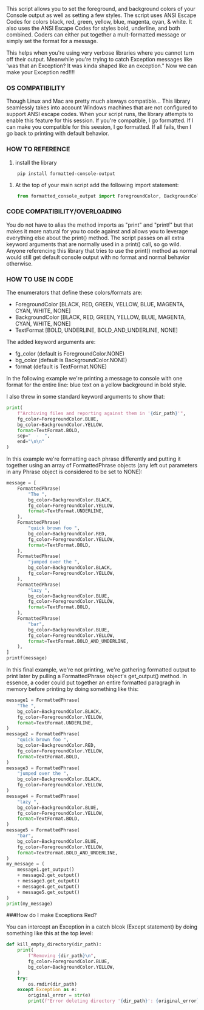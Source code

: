 This script allows you to set the foreground, and background colors of your Console output as well as setting a few styles. The script uses ANSI Escape Codes for colors black, red, green, yellow, blue, magenta, cyan, & white. It also uses the ANSI Escape Codes for styles bold, underline, and both combined. Coders can either put together a mult-formatted message or simply set the format for a message.

This helps when you're using very verbose libraries where you cannot turn off their output.  Meanwhile you're trying to catch Exception messages like 'was that an Exception?  It was kinda shaped like an exception."  Now we can make your Exception red!!!!

### OS COMPATIBILITY

Though Linux and Mac are pretty much alsways compatible... This library seamlessly takes into account Windows machines that are not configured to support ANSI escape codes. When your script runs, the library attempts to enable this feature for this session. If you're compatible, I go formatted. If I can make you compatible for this seesion, I go formatted. If all fails, then I go back to printing with default behavior.

### HOW TO REFERENCE

1. install the library

```batch
    pip install formatted-console-output
```

1. At the top of your main script add the following import statement:

```python
    from formatted_console_output import ForegroundColor, BackgroundColor, TextFormat, output_formatted_message as print, output_many_format_message as printf
```

### CODE COMPATIBILITY/OVERLOADING

You do not have to alias the method imports as "print" and "printf" but that makes it more natural for you to code against and allows you to leverage everything else about the print() method. The script passes on all extra keyword arguments that are normally used in a print() call, so go wild. Anyone referencing this library that tries to use the print() method as normal would still get default console output with no format and normal behavior otherwise.

### HOW TO USE IN CODE

The enumerators that define these colors/formats are:

- ForegroundColor [BLACK, RED, GREEN, YELLOW, BLUE, MAGENTA, CYAN, WHITE, NONE]
- BackgroundColor [BLACK, RED, GREEN, YELLOW, BLUE, MAGENTA, CYAN, WHITE, NONE]
- TextFormat [BOLD, UNDERLINE, BOLD_AND_UNDERLINE, NONE]

The added keyword arguments are:

- fg_color (default is ForegroundColor.NONE)
- bg_color (default is BackgroundColor.NONE)
- format (default is TextFormat.NONE)

In the following example we're printing a message to console with one format for the entire line: blue text on a yellow background in bold style.

I also threw in some standard keyword arguments to show that:

```python
print(
    f"Archiving files and reporting against them in '{dir_path}'",
    fg_color=ForegroundColor.BLUE,
    bg_color=BackgroundColor.YELLOW,
    format=TextFormat.BOLD,
    sep="  -  ",
    end="\n\n"
)
```

In this example we're formatting each phrase differently and putting it together using an array of FormattedPhrase objects (any left out parameters in any Phrase object is considered to be set to NONE):

```python
message = [
    FormattedPhrase(
        "The ",
        bg_color=BackgroundColor.BLACK,
        fg_color=ForegroundColor.YELLOW,
        format=TextFormat.UNDERLINE,
    ),
    FormattedPhrase(
        "quick brown foo ",
        bg_color=BackgroundColor.RED,
        fg_color=ForegroundColor.YELLOW,
        format=TextFormat.BOLD,
    ),
    FormattedPhrase(
        "jumped over the ",
        bg_color=BackgroundColor.BLACK,
        fg_color=ForegroundColor.YELLOW,
    ),
    FormattedPhrase(
        "lazy ",
        bg_color=BackgroundColor.BLUE,
        fg_color=ForegroundColor.YELLOW,
        format=TextFormat.BOLD,
    ),
    FormattedPhrase(
        "bar",
        bg_color=BackgroundColor.BLUE,
        fg_color=ForegroundColor.YELLOW,
        format=TextFormat.BOLD_AND_UNDERLINE,
    ),
]
printf(message)
```

In this final example, we're not printing, we're gathering formatted output to print later by pulling a FormattedPhrase object's get_output() method. In essence, a coder could put together an entire formatted paragragh in memory before printing by doing something like this:

```python
message1 = FormattedPhrase(
    "The ",
    bg_color=BackgroundColor.BLACK,
    fg_color=ForegroundColor.YELLOW,
    format=TextFormat.UNDERLINE,
)
message2 = FormattedPhrase(
    "quick brown foo ",
    bg_color=BackgroundColor.RED,
    fg_color=ForegroundColor.YELLOW,
    format=TextFormat.BOLD,
)
message3 = FormattedPhrase(
    "jumped over the ",
    bg_color=BackgroundColor.BLACK,
    fg_color=ForegroundColor.YELLOW,
)
message4 = FormattedPhrase(
    "lazy ",
    bg_color=BackgroundColor.BLUE,
    fg_color=ForegroundColor.YELLOW,
    format=TextFormat.BOLD,
)
message5 = FormattedPhrase(
    "bar",
    bg_color=BackgroundColor.BLUE,
    fg_color=ForegroundColor.YELLOW,
    format=TextFormat.BOLD_AND_UNDERLINE,
)
my_message = (
    message1.get_output()
    + message2.get_output()
    + message3.get_output()
    + message4.get_output()
    + message5.get_output()
)
print(my_message)
```

###How do I make Exceptions Red?

You can intercept an Exception in a catch blcok (Except statement) by doing something like this at the top level:

```python
def kill_empty_directory(dir_path):
    print(
        f"Removing {dir_path}\n",
        fg_color=ForegroundColor.BLUE,
        bg_color=BackgroundColor.YELLOW,
    )
    try:
        os.rmdir(dir_path)
    except Exception as e:
        original_error = str(e)
        print(f"Error deleting directory '{dir_path}': {original_error}",fg_color=ForegroundColor.RED)
```
